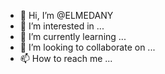 - 👋 Hi, I’m @ELMEDANY
- 👀 I’m interested in ...
- 🌱 I’m currently learning ...
- 💞️ I’m looking to collaborate on ...
- 📫 How to reach me ...

<!---
ELMEDANY/ELMEDANY is a ✨ special ✨ repository because its `README.md` (this file) appears on your GitHub profile.
You can click the Preview link to take a look at your changes.
--->
